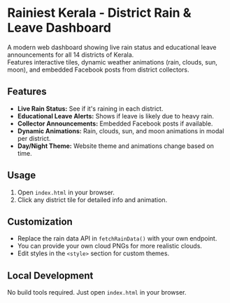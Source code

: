 # Rainiest Kerala - District Rain & Leave Dashboard

A modern web dashboard showing live rain status and educational leave announcements for all 14 districts of Kerala.  
Features interactive tiles, dynamic weather animations (rain, clouds, sun, moon), and embedded Facebook posts from district collectors.

## Features

- **Live Rain Status:** See if it's raining in each district.
- **Educational Leave Alerts:** Shows if leave is likely due to heavy rain.
- **Collector Announcements:** Embedded Facebook posts if available.
- **Dynamic Animations:** Rain, clouds, sun, and moon animations in modal per district.
- **Day/Night Theme:** Website theme and animations change based on time.

## Usage

1. Open `index.html` in your browser.
2. Click any district tile for detailed info and animation.

## Customization

- Replace the rain data API in `fetchRainData()` with your own endpoint.
- You can provide your own cloud PNGs for more realistic clouds.
- Edit styles in the `<style>` section for custom themes.

## Local Development

No build tools required. Just open `index.html` in your browser.

